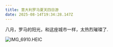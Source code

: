 ```yaml
---
title: 意大利罗马夏天四日游
date: 2025-08-14T19:34:28.147Z
---
```


八月，罗马的阳光，和这座城市一样，太热烈璀璨了.

![IMG_6910.HEIC](https://github.com/metrue/Cofe/blob/main/assets/images/2025-08-14/1755200014536.HEIC?raw=true)